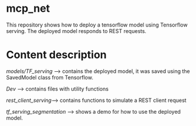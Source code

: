 # mcp_net
This repository shows how to deploy a tensorflow model using Tensorflow serving.
The deployed model responds to REST requests.


# Content description
*models/TF_serving* --> contains the deployed model, it was saved using the SavedModel class from Tensorflow.

*Dev* --> contains files with utility functions 

*rest_client_serving*--> contains functions to simulate a REST client request

*tf_serving_segmentation* --> shows a demo for how to use the deployed model.

